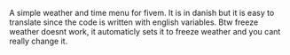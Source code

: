 A simple weather and time menu for fivem. It is in danish but it is easy to translate since the code is written with english variables. Btw freeze weather doesnt work, it automaticly sets it to freeze weather and you cant really change it.
